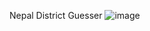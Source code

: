 Nepal District Guesser
![image](https://github.com/user-attachments/assets/4e1f34d1-f455-4af3-b8c3-467859c8bdf9)
